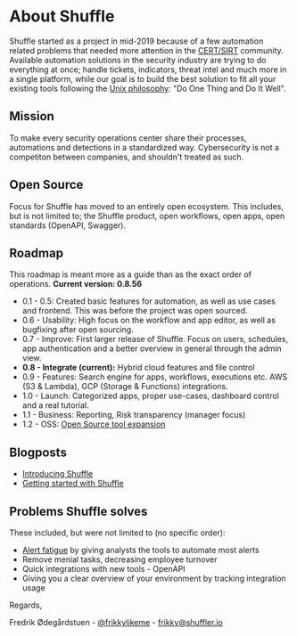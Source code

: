 # About Shuffle
Shuffle started as a project in mid-2019 because of a few automation related problems that needed more attention in the [CERT/SIRT](https://en.wikipedia.org/wiki/Computer_emergency_response_team) community. Available automation solutions in the security industry are trying to do everything at once; handle tickets, indicators, threat intel and much more in a single platform, while our goal is to build the best solution to fit all your existing tools following the [Unix philosophy](https://en.wikipedia.org/wiki/Unix_philosophy#Do_One_Thing_and_Do_It_Well): "Do One Thing and Do It Well". 

## Mission
To make every security operations center share their processes, automations and detections in a standardized way. Cybersecurity is not a competiton between companies, and shouldn't treated as such.

## Open Source
Focus for Shuffle has moved to an entirely open ecosystem. This includes, but is not limited to; the Shuffle product, open workflows, open apps, open standards (OpenAPI, Swagger).

## Roadmap
This roadmap is meant more as a guide than as the exact order of operations.
**Current version: 0.8.56**

* 0.1 - 0.5: Created basic features for automation, as well as use cases and frontend. This was before the project was open sourced.
* 0.6 - Usability: High focus on the workflow and app editor, as well as bugfixing after open sourcing. 
* 0.7 - Improve: First larger release of Shuffle. Focus on users, schedules, app authentication and a better overview in general through the admin view.
* **0.8 - Integrate (current):** Hybrid cloud features and file control 
* 0.9 - Features: Search engine for apps, workflows, executions etc. AWS (S3 & Lambda), GCP (Storage & Functions) integrations.
* 1.0 - Launch: Categorized apps, proper use-cases, dashboard control and a real tutorial. 
* 1.1 - Business: Reporting, Risk transparency (manager focus)
* 1.2 - OSS: [Open Source tool expansion](https://twitter.com/shuffleio/status/1322913024617844737?s=20)

## Blogposts
* [Introducing Shuffle](https://medium.com/security-operation-capybara/introducing-shuffle-an-open-source-soar-platform-part-1-58a529de7d12)
* [Getting started with Shuffle](https://medium.com/@Frikkylikeme/getting-started-with-shuffle-an-open-source-soar-platform-part-2-1d7c67a64244)

## Problems Shuffle solves 
These included, but were not limited to (no specific order):
* [Alert fatigue](https://en.wikipedia.org/wiki/Alarm_fatigue) by giving analysts the tools to automate most alerts
* Remove menial tasks, decreasing employee turnover
* Quick integrations with new tools - OpenAPI
* Giving you a clear overview of your environment by tracking integration usage

Regards,

Fredrik Ødegårdstuen - [@frikkylikeme](https://twitter.com/Frikkylikeme) - [frikky@shuffler.io](mailto:frikky@shuffler.io)
